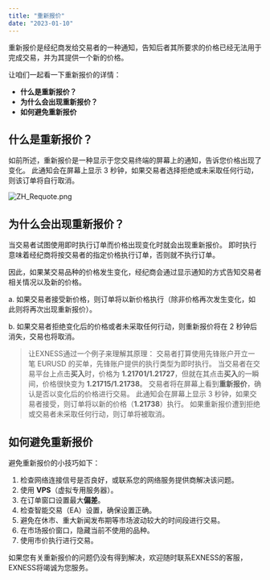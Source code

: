 ```yaml
---
title: "重新报价"
date: "2023-01-10"
---
```


重新报价是经纪商发给交易者的一种通知，告知后者其所要求的价格已经无法用于完成交易，并为其提供一个新的价格。

让咱们一起看一下重新报价的详情：

- **什么是重新报价？**
- **为什么会出现重新报价？**
- **如何避免重新报价**

## **什么是重新报价？**

如前所述，重新报价是一种显示于您交易终端的屏幕上的通知，告诉您价格出现了变化。 此通知会在屏幕上显示 3 秒钟，如果交易者选择拒绝或未采取任何行动，则该订单将自行取消。

![ZH_Requote.png](https://get.exness.help/hc/article_attachments/4405692624658/ZH_Requote.png)

## **为什么会出现重新报价？**

当交易者试图使用即时执行订单而价格出现变化时就会出现重新报价。 即时执行意味着经纪商将按交易者的指定价格执行订单，否则就不执行订单。

因此，如果某交易品种的价格发生变化，经纪商会通过显示通知的方式告知交易者相关情况以及新的价格。

a. 如果交易者接受新价格，则订单将以新价格执行（除非价格再次发生变化，如此则将再次出现重新报价）。

b. 如果交易者拒绝变化后的价格或者未采取任何行动，则重新报价将在 2 秒钟后消失，交易也将取消。

> 让EXNESS通过一个例子来理解其原理：
> 交易者打算使用先锋账户开立一笔 EURUSD 的买单，先锋账户提供的执行类型为即时执行。 当交易者在交易平台上点击**买入**时，价格为 **1.21701/1.21727**，但就在其点击**买入**的一瞬间，价格很快变为 **1.21715/1.21738**。 交易者将在屏幕上看到**重新报价**，确认是否以变化后的价格进行交易。 此通知会在屏幕上显示 3 秒钟，如果交易者接受，则订单将以新的价格（**1.21738**）执行。 如果重新报价遭到拒绝或交易者未采取任何行动，则订单将被取消。

## **如何避免重新报价**

避免重新报价的小技巧如下：

1. 检查网络连接信号是否良好，或联系您的网络服务提供商解决该问题。
2. 使用 **VPS**（虚拟专用服务器）。
3. 在订单窗口设置最大**偏差**。
4. 检查智能交易（EA）设置，确保设置正确。
5. 避免在休市、重大新闻发布期等市场波动较大的时间段进行交易。
6. 在市场报价窗口，隐藏当前不使用的品种。
7. 使用市价执行进行交易。

如果您有关重新报价的问题仍没有得到解决，欢迎随时联系EXNESS的客服，EXNESS将竭诚为您服务。
